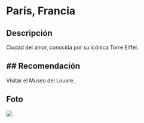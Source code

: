 # París, Francia

## Descripción
Ciudad del amor, conocida por su icónica Torre Eiffel.

## ## Recomendación
Visitar el Museo del Louvre.

## Foto
![](https://estoesfrancia.com/wp-content/uploads/2024/04/subir-torre-eiffel.jpg)
